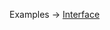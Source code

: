 <p class="ExampleLinks">Examples <span class="ExampleLinksTitleSeparator">-></span> <a href="../../examples/document-builder/document-builder_interface">Interface</a></p>
